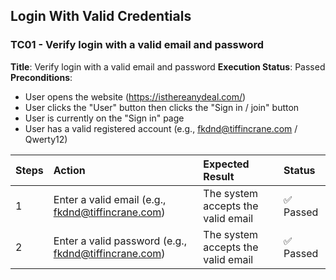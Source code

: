 ## Login With Valid Credentials

### TC01 - Verify login with a valid email and password
**Title**: Verify login with a valid email and password
**Execution Status**: Passed
**Preconditions**: 
- User opens the website (https://isthereanydeal.com/)
- User clicks the "User" button then clicks the "Sign in / join" button
- User is currently on the "Sign in" page
- User has a valid registered account (e.g., fkdnd@tiffincrane.com / Qwerty12)

| Steps | Action | Expected Result | Status |
| :--- | :--- | :--- |:--- |
| 1 | Enter a valid email (e.g., fkdnd@tiffincrane.com) | The system accepts the valid email | ✅ Passed |
| 2 | Enter a valid password (e.g., fkdnd@tiffincrane.com) | The system accepts the valid email | ✅ Passed |




